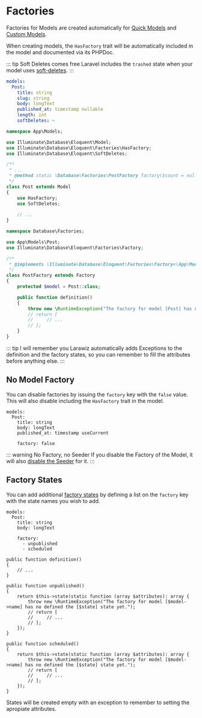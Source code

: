 # Factories

Factories for Models are created automatically for [Quick Models](../model.md#quick-model) and [Custom Models](../model.md#custom-model).

When creating models, the `HasFactory` trait will be automatically included in the model and documented via its PHPDoc.

::: tip Soft Deletes comes free
Laravel includes the `trashed` state when your model uses [soft-deletes](../model-columns/soft-deletes.md#deleted-factory-state).
:::

```yaml
models:
  Post:
    title: string
    slug: string
    body: longText
    published_at: timestamp nullable
    length: int
    softDeletes: ~
```

```php
namespace App\Models;

use Illuminate\Database\Eloquent\Model;
use Illuminate\Database\Eloquent\Factories\HasFactory;
use Illuminate\Database\Eloquent\SoftDeletes;

/**
 * ... 
 * @method static \Database\Factories\PostFactory factory($count = null, $state = [])
 */
class Post extends Model
{
    use HasFactory;
    use SoftDeletes;
    
    // ...
}
```

```php
namespace Database\Factories;

use App\Models\Post;
use Illuminate\Database\Eloquent\Factories\Factory;

/**
 * @implements \Illuminate\Database\Eloquent\Factories\Factory<\App\Models\Post>
 */
class PostFactory extends Factory
{
    protected $model = Post::class;

    public function definition()
    {
        throw new \RuntimeException("The factory for model [Post] has no defined attributes yet.");
        // return [
        //     // ...
        // ];
    }
}
```

::: tip I will remember you
Larawiz automatically adds Exceptions to the definition and the factory states, so you can remember to fill the attributes before anything else.
:::

## No Model Factory

You can disable factories by issuing the `factory` key with the `false` value. This will also disable including the `HasFactory` trait in the model.

```yaml{9}
models:
  Post:
    title: string
    body: longText
    published_at: timestamp useCurrent
  
    factory: false
```

::: warning No Factory, no Seeder
If you disable the Factory of the Model, it will also [disable the Seeder](seeders.md) for it.
:::

## Factory States

You can add additional [factory states](https://laravel.com/docs/database-testing#factory-states) by defining a list on the `factory` key with the state names you wish to add.

```yaml{6-8}
models:
  Post:
    title: string
    body: longText
    
    factory:
      - unpublished
      - scheduled
```

```php{6-14,16-24}
public function definition()
{
    // ...
}

public function unpublished()
{
    return $this->state(static function (array $attributes): array {
        throw new \RuntimeException("The factory for model [$model->name] has no defined the [$state] state yet.");
        // return [
        //     // ...
        // ];
    });
}

public function scheduled()
{
    return $this->state(static function (array $attributes): array {
        throw new \RuntimeException("The factory for model [$model->name] has no defined the [$state] state yet.");
        // return [
        //     // ...
        // ];
    });
}
```

States will be created empty with an exception to remember to setting the apropiate attributes.